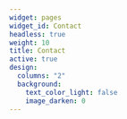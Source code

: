 ```yaml
---
widget: pages
widget_id: Contact
headless: true
weight: 10
title: Contact
active: true
design:
  columns: "2"
  background:
    text_color_light: false
    image_darken: 0
---
```

